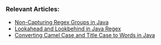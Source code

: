 ### Relevant Articles:

- [Non-Capturing Regex Groups in Java](https://www.surya.com/java-regex-non-capturing-groups)
- [Lookahead and Lookbehind in Java Regex](https://www.surya.com/java-regex-lookahead-lookbehind)
- [Converting Camel Case and Title Case to Words in Java](https://www.surya.com/java-camel-case-title-case-to-words)
